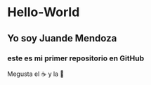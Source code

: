 # Hello-World
## Yo soy Juande Mendoza

### este es mi primer repositorio en GitHub

Megusta el ☕ y la 🎵 
